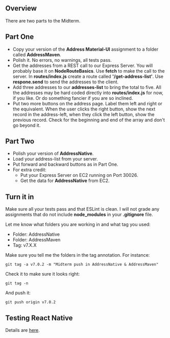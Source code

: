 ## Overview

There are two parts to the Midterm.

## Part One

- Copy your version of the **Address Material-UI** assignment to a folder called **AddressMaven**.
- Polish it. No errors, no warnings, all tests pass.
- Get the addresses from a REST call to our Express Server. You will probably base it on **NodeRouteBasics**. Use **fetch** to make the call to the server. In **routes/index.js** create a route called **'/get-address-list'**. Use **respone.send** to send the addresses to the client.
- Add three addresses to our **addresses-list** to bring the total to five. All the addresses may be hard coded directly into **routes/index.js** for now, if you like. Or do something fancier if you are so inclined.
- Put two more buttons on the address page. Label them left and right or the equivalent. When the user clicks the right button, show the next record in the address-left, when they click the left button, show the previous record. Check for the beginning and end of the array and don't go beyond it.

## Part Two

- Polish your version of **AddressNative**.
- Load your address-list from your server.
- Put forward and backward buttons as in Part One.
- For extra credit:
	- Put your Express Server on EC2 running on Port 30026.
	- Get the data for **AddressNative** from EC2.

## Turn it in

Make sure all your tests pass and that ESLint is clean. I will not grade any assignments that do not include **node_modules** in your **.gitignore** file.


Let me know what folders you are working in and what tag you used:

- Folder: AddressNative
- Folder: AddressMaven
- Tag: v7.X.X

Make sure you tell me the folders in the tag annotation. For instance:

```
git tag -a v7.0.2 -m "Midterm push in AddressNative & AddressMaven"
```

Check it to make sure it looks right:

```
git tag -n
```

And push it:

```
git push origin v7.0.2
```

## Testing React Native

Details are [here][trn].

[trn]: http://www.ccalvert.net/development/web/JavaScript/JavaScriptReactNative.html
